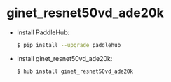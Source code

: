# ginet_resnet50vd_ade20k
* Install PaddleHub: 

    ```bash
    $ pip install --upgrade paddlehub
    ```

* Install ginet_resnet50vd_ade20k: 

    ```bash
    $ hub install ginet_resnet50vd_ade20k
    ```
